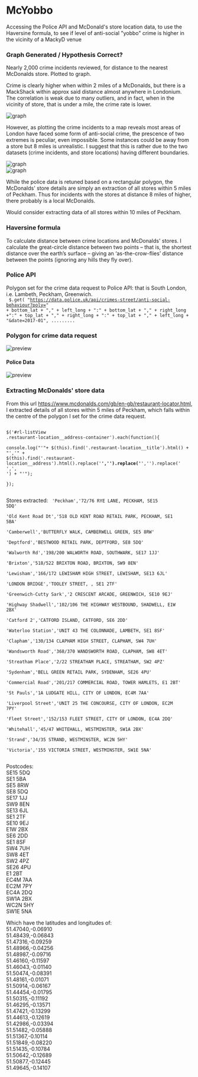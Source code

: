 # McYobbo
Accessing the Police API and McDonald's store location data, to use the Haversine formula, to see if level of anti-social "yobbo" crime is higher in the vicinity of a MackyD venue

### Graph Generated / Hypothesis Correct?   

Nearly 2,000 crime incidents reviewed, for distance to the nearest McDonalds store. Plotted to graph.

Crime is clearly higher when within 2 miles of a McDonalds, but there is a MackShack within approx said distance almost anywhere in Londonium. The correlation is weak due to many outliers, and in fact, when in the vicinity of store, that is under a mile, the crime rate is lower.  

![graph](./assets/img/distance-of-mcdonalds-fr.png)   

However, as plotting the crime incidents to a map reveals most areas of London have faced some form of anti-social crime, the prescence of two extremes is peculiar, even impossible. Some instances could be away from a store but 8 miles is unrealistic. I suggest that this is rather due to the two datasets (crime incidents, and store locations) having different boundaries.   

![graph](./assets/img/markers.png)  
![graph](./assets/img/markers2.png)  

While the police data is retuned based on a rectangular polygon, the McDonalds' store details are simply an extraction of all stores within 5 miles of Peckham. Thus for incidents with the stores at distance 8 miles of higher, there probably is a local McDonalds.   

Would consider extracting data of all stores within 10 miles of Peckham.   

### Haversine formula   
To calculate distance between crime locations and McDonalds' stores. I calculate the great-circle distance between two points – that is, the shortest distance over the earth’s surface – giving an ‘as-the-crow-flies’ distance between the points (ignoring any hills they fly over).

### Police API
Polygon set for the crime data request to Police API: that is South London, i.e. Lambeth, Peckham, Greenwich.   
<code>
$.get( "https://data.police.uk/api/crimes-street/anti-social-behaviour?poly=" + bottom_lat + "," + left_long + ":" + bottom_lat + "," + right_long +":" + top_lat + "," + right_long + ":" + top_lat + "," + left_long + "&date=2017-01", .........
</code>

### Polygon for crime data request  
![preview](./assets/img/mapasbo.png)  

#### Police Data
![preview](./assets/img/output.png)  

### Extracting McDonalds' store data
From this url https://www.mcdonalds.com/gb/en-gb/restaurant-locator.html, I extracted details of all stores within 5 miles of Peckham, which falls within the centre of the polygon I set for the crime data request.  
<code>  
$('#rl-listView .restaurant-location__address-container').each(function(){  
    console.log("'"+ $(this).find('.restaurant-location__title').html() + "','" + $(this).find('.restaurant-location__address').html().replace('<b>','').replace('</b>','').replace('<br>',', ') + "'");  
});  
</code>  

Stores extracted:
<code>
'Peckham','72/76 RYE LANE, PECKHAM, SE15 5DQ'  
'Old Kent Road Dt','518 OLD KENT ROAD RETAIL PARK, PECKHAM, SE1 5BA'  
'Camberwell','BUTTERFLY WALK, CAMBERWELL GREEN, SE5 8RW'  
'Deptford','BESTWOOD RETAIL PARK, DEPTFORD, SE8 5DQ'  
'Walworth Rd','198/200 WALWORTH ROAD, SOUTHWARK, SE17 1JJ'  
'Brixton','518/522 BRIXTON ROAD, BRIXTON, SW9 8EN'  
'Lewisham','166/172 LEWISHAM HIGH STREET, LEWISHAM, SE13 6JL'  
'LONDON BRIDGE','TOOLEY STREET, , SE1 2TF'  
'Greenwich-Cutty Sark','2 CRESCENT ARCADE, GREENWICH, SE10 9EJ'  
'Highway Shadwell','102/106 THE HIGHWAY WESTBOUND, SHADWELL, E1W 2BX'  
'Catford 2','CATFORD ISLAND, CATFORD, SE6 2DD'  
'Waterloo Station','UNIT 43 THE COLONNADE, LAMBETH, SE1 8SF'  
'Clapham','130/134 CLAPHAM HIGH STREET, CLAPHAM, SW4 7UH'  
'Wandsworth Road','368/370 WANDSWORTH ROAD, CLAPHAM, SW8 4ET'  
'Streatham Place','2/22 STREATHAM PLACE, STREATHAM, SW2 4PZ'  
'Sydenham','BELL GREEN RETAIL PARK, SYDENHAM, SE26 4PU'  
'Commercial Road','201/217 COMMERCIAL ROAD, TOWER HAMLETS, E1 2BT'  
'St Pauls','1A LUDGATE HILL, CITY OF LONDON, EC4M 7AA'  
'Liverpool Street','UNIT 25 THE CONCOURSE, CITY OF LONDON, EC2M 7PY'  
'Fleet Street','152/153 FLEET STREET, CITY OF LONDON, EC4A 2DQ'  
'Whitehall','45/47 WHITEHALL, WESTMINSTER, SW1A 2BX'  
'Strand','34/35 STRAND, WESTMINSTER, WC2N 5HY'  
'Victoria','155 VICTORIA STREET, WESTMINSTER, SW1E 5NA'  
</code>

Postcodes:  
SE15 5DQ  
SE1 5BA  
SE5 8RW  
SE8 5DQ  
SE17 1JJ  
SW9 8EN  
SE13 6JL  
SE1 2TF  
SE10 9EJ  
E1W 2BX  
SE6 2DD  
SE1 8SF  
SW4 7UH  
SW8 4ET  
SW2 4PZ  
SE26 4PU  
E1 2BT  
EC4M 7AA  
EC2M 7PY  
EC4A 2DQ  
SW1A 2BX  
WC2N 5HY  
SW1E 5NA  

Which have the latitudes and longitudes of:  
51.47040,-0.06910  
51.48439,-0.06843  
51.47316,-0.09259  
51.48966,-0.04256  
51.48987,-0.09716  
51.46160,-0.11597  
51.46043,-0.01140  
51.50474,-0.08391  
51.48161,-0.01071  
51.50914,-0.06167  
51.44454,-0.01795  
51.50315,-0.11192  
51.46295,-0.13571  
51.47421,-0.13299  
51.44613,-0.12619  
51.42986,-0.03394  
51.51482,-0.05888  
51.51367,-0.10114  
51.51849,-0.08220  
51.51435,-0.10784  
51.50642,-0.12689  
51.50877,-0.12445  
51.49645,-0.14107    

